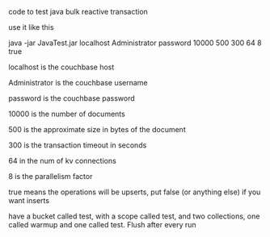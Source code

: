 code to test java bulk reactive transaction 

use it like this 

java -jar JavaTest.jar localhost Administrator password 10000 500 300 64 8 true


localhost is the couchbase host 

Administrator is the couchbase username

password is the couchbase password

10000 is the number of documents

500 is the approximate size in bytes of the document

300 is the transaction timeout in seconds

64 in the num of kv connections

8 is the parallelism factor

true means the operations will be upserts, put false (or anything else) if you want inserts

have a bucket called test, with a scope called test, and two collections, one called warmup and one called test. Flush after every run

